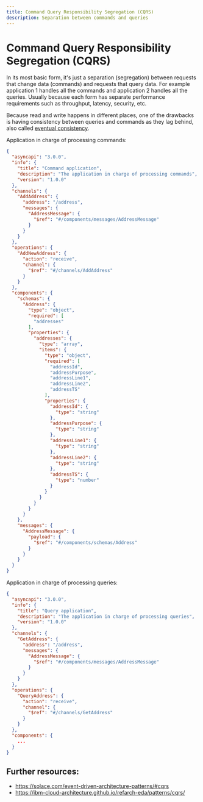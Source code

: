 ```yaml
---
title: Command Query Responsibility Segregation (CQRS)
description: Separation between commands and queries
---
```


# Command Query Responsibility Segregation (CQRS)

In its most basic form, it's just a separation (segregation) between requests that change data (commands) and requests that query data. For example application 1 handles all the commands and application 2 handles all the queries. Usually because each form has separate performance requirements such as throughput, latency, security, etc.

Because read and write happens in different places, one of the drawbacks is having consistency between queries and commands as they lag behind, also called [eventual consistency](./glossary.md#).

Application in charge of processing commands:
```json
{
  "asyncapi": "3.0.0",
  "info": {
    "title": "Command application",
    "description": "The application in charge of processing commands",
    "version": "1.0.0"
  },
  "channels": {
    "AddAddress": {
      "address": "/address",
      "messages": {
        "AddressMessage": {
          "$ref": "#/components/messages/AddressMessage"
        }
      }
    }
  },
  "operations": {
    "AddNewAddress": {
      "action": "receive",
      "channel": {
        "$ref": "#/channels/AddAddress"
      }
    }
  },
  "components": {
    "schemas": {
      "Address": {
        "type": "object",
        "required": [
          "addresses"
        ],
        "properties": {
          "addresses": {
            "type": "array",
            "items": {
              "type": "object",
              "required": [
                "addressId",
                "addressPurpose",
                "addressLine1",
                "addressLine2",
                "addressTS"
              ],
              "properties": {
                "addressId": {
                  "type": "string"
                },
                "addressPurpose": {
                  "type": "string"
                },
                "addressLine1": {
                  "type": "string"
                },
                "addressLine2": {
                  "type": "string"
                },
                "addressTS": {
                  "type": "number"
                }
              }
            }
          }
        }
      }
    },
    "messages": {
      "AddressMessage": {
        "payload": {
          "$ref": "#/components/schemas/Address"
        }
      }
    }
  }
}
```

Application in charge of processing queries:
```json
{
  "asyncapi": "3.0.0",
  "info": {
    "title": "Query application",
    "description": "The application in charge of processing queries",
    "version": "1.0.0"
  },
  "channels": {
    "GetAddress": {
      "address": "/address",
      "messages": {
        "AddressMessage": {
          "$ref": "#/components/messages/AddressMessage"
        }
      }
    }
  },
  "operations": {
    "QueryAddress": {
      "action": "receive",
      "channel": {
        "$ref": "#/channels/GetAddress"
      }
    }
  },
  "components": {
    ...
  }
}
```


## Further resources:

- https://solace.com/event-driven-architecture-patterns/#cqrs
- https://ibm-cloud-architecture.github.io/refarch-eda/patterns/cqrs/
